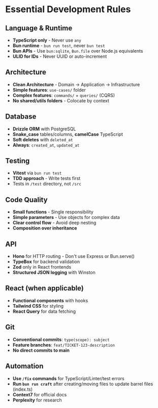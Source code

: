 # Essential Development Rules

## Language & Runtime

- **TypeScript only** - Never use `any`
- **Bun runtime** - `bun run test`, never `bun test`
- **Bun APIs** - Use `bun:sqlite`, `Bun.file` over Node.js equivalents
- **ULID for IDs** - Never UUID or auto-increment

## Architecture

- **Clean Architecture** - Domain → Application → Infrastructure
- **Simple features**: `use-cases/` folder
- **Complex features**: `commands/` + `queries/` (CQRS)
- **No shared/utils folders** - Colocate by context

## Database

- **Drizzle ORM** with PostgreSQL
- **Snake_case** tables/columns, **camelCase** TypeScript
- **Soft deletes** with `deleted_at`
- **Always**: `created_at`, `updated_at`

## Testing

- **Vitest** via `bun run test`
- **TDD approach** - Write tests first
- Tests in `/test` directory, not `/src`

## Code Quality

- **Small functions** - Single responsibility
- **Simple parameters** - Use objects for complex data
- **Clear control flow** - Avoid deep nesting
- **Composition over inheritance**

## API

- **Hono** for HTTP routing - Don't use Express or Bun.serve()
- **TypeBox** for backend validation
- **Zod** only in React frontends
- **Structured JSON logging** with Winston

## React (when applicable)

- **Functional components** with hooks
- **Tailwind CSS** for styling
- **React Query** for data fetching

## Git

- **Conventional commits**: `type(scope): subject`
- **Feature branches**: `feat/TICKET-123-description`
- **No direct commits to main**

## Automation

- **Use `/fix` commands** for TypeScript/Linter/test errors
- **Run `bun run craft`** after creating/moving files to update barrel files (index.ts)
- **Context7** for official docs
- **Perplexity** for research
